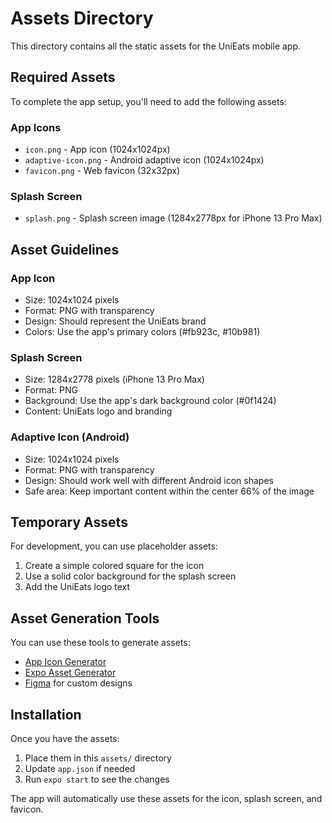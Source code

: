 # Assets Directory

This directory contains all the static assets for the UniEats mobile app.

## Required Assets

To complete the app setup, you'll need to add the following assets:

### App Icons
- `icon.png` - App icon (1024x1024px)
- `adaptive-icon.png` - Android adaptive icon (1024x1024px)
- `favicon.png` - Web favicon (32x32px)

### Splash Screen
- `splash.png` - Splash screen image (1284x2778px for iPhone 13 Pro Max)

## Asset Guidelines

### App Icon
- Size: 1024x1024 pixels
- Format: PNG with transparency
- Design: Should represent the UniEats brand
- Colors: Use the app's primary colors (#fb923c, #10b981)

### Splash Screen
- Size: 1284x2778 pixels (iPhone 13 Pro Max)
- Format: PNG
- Background: Use the app's dark background color (#0f1424)
- Content: UniEats logo and branding

### Adaptive Icon (Android)
- Size: 1024x1024 pixels
- Format: PNG with transparency
- Design: Should work well with different Android icon shapes
- Safe area: Keep important content within the center 66% of the image

## Temporary Assets

For development, you can use placeholder assets:

1. Create a simple colored square for the icon
2. Use a solid color background for the splash screen
3. Add the UniEats logo text

## Asset Generation Tools

You can use these tools to generate assets:
- [App Icon Generator](https://appicon.co/)
- [Expo Asset Generator](https://docs.expo.dev/guides/app-icons/)
- [Figma](https://figma.com) for custom designs

## Installation

Once you have the assets:

1. Place them in this `assets/` directory
2. Update `app.json` if needed
3. Run `expo start` to see the changes

The app will automatically use these assets for the icon, splash screen, and favicon.
